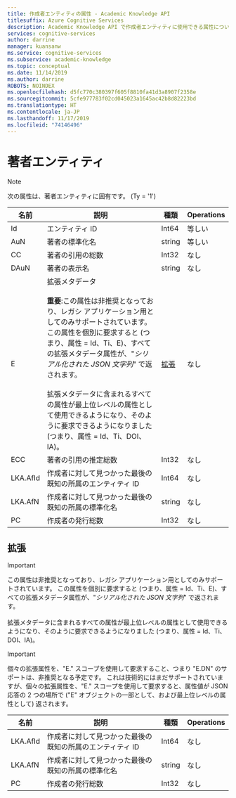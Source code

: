 ```yaml
---
title: 作成者エンティティの属性 - Academic Knowledge API
titlesuffix: Azure Cognitive Services
description: Academic Knowledge API で作成者エンティティに使用できる属性について説明します。
services: cognitive-services
author: darrine
manager: kuansanw
ms.service: cognitive-services
ms.subservice: academic-knowledge
ms.topic: conceptual
ms.date: 11/14/2019
ms.author: darrine
ROBOTS: NOINDEX
ms.openlocfilehash: d5fc770c380397f605f8810fa41d3a8907f2358e
ms.sourcegitcommit: 5cfe977783f02cd045023a1645ac42b8d82223bd
ms.translationtype: HT
ms.contentlocale: ja-JP
ms.lasthandoff: 11/17/2019
ms.locfileid: "74146496"
---
```

# <a name="author-entity"></a>著者エンティティ

> [!NOTE]
> 次の属性は、著者エンティティに固有です。 (Ty = '1')

名前 | 説明 | 種類 | Operations
--- | --- | --- | ---
Id      | エンティティ ID                             |Int64      |等しい
AuN     | 著者の標準化名                    |string     |等しい
CC      | 著者の引用の総数           |Int32      |なし  
DAuN    | 著者の表示名                   |string     |なし
E | 拡張メタデータ</br></br>**重要**:この属性は非推奨となっており、レガシ アプリケーション用としてのみサポートされています。 この属性を個別に要求すると (つまり、属性 = Id、Ti、E)、すべての拡張メタデータ属性が、"*シリアル化された JSON 文字列*" で返されます。</br></br>拡張メタデータに含まれるすべての属性が最上位レベルの属性として使用できるようになり、そのように要求できるようになりました (つまり、属性 = Id、Ti、DOI、IA)。 | [拡張](#extended) | なし
ECC     | 著者の引用の推定総数 |Int32      |なし
LKA.AfId | 作成者に対して見つかった最後の既知の所属のエンティティ ID | Int64 | なし
LKA.AfN | 作成者に対して見つかった最後の既知の所属の標準化名 | string | なし
PC | 作成者の発行総数 | Int32 | なし

## <a name="extended"></a>拡張

> [!IMPORTANT]
> この属性は非推奨となっており、レガシ アプリケーション用としてのみサポートされています。 この属性を個別に要求すると (つまり、属性 = Id、Ti、E)、すべての拡張メタデータ属性が、"*シリアル化された JSON 文字列*" で返されます。</br></br>拡張メタデータに含まれるすべての属性が最上位レベルの属性として使用できるようになり、そのように要求できるようになりました (つまり、属性 = Id、Ti、DOI、IA)。

> [!IMPORTANT]
> 個々の拡張属性を、"E." スコープを使用して要求すること、つまり "E.DN" のサポートは、非推奨となる予定です。 これは技術的にはまだサポートされていますが、個々の拡張属性を、"E." スコープを使用して要求すると、属性値が JSON 応答の 2 つの場所で ("E" オブジェクトの一部として、および最上位レベルの属性として) 返されます。

名前 | 説明 | 種類 | Operations
--- | --- | --- | ---
LKA.AfId | 作成者に対して見つかった最後の既知の所属のエンティティ ID | Int64 | なし
LKA.AfN | 作成者に対して見つかった最後の既知の所属の標準化名 | string | なし
PC | 作成者の発行総数 | Int32 | なし
